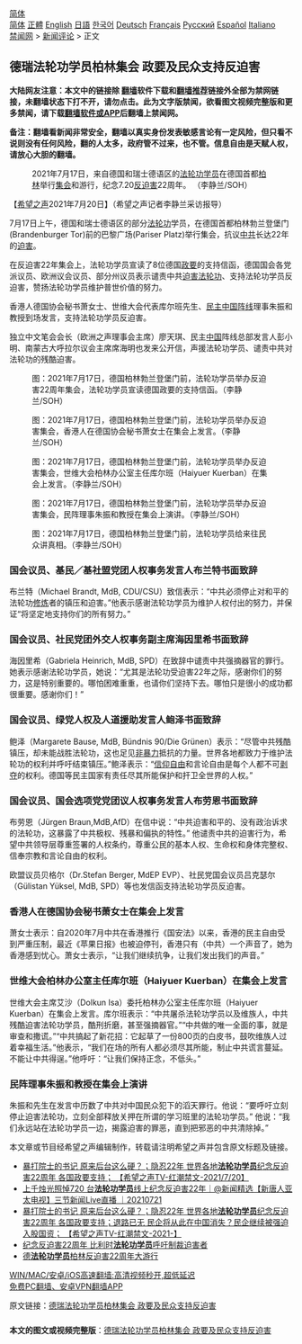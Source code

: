  <!-- 面包屑导航 --> <div class="breadcrumb"><!-- GTranslate: https://gtranslate.io/ -->  <div class="switcher notranslate">  <div class="selected">  <a href="#" onclick="return false;"> 简体</a>  </div>  <div class="option">  <a href="https://www.bannedbook.org" onclick="doGTranslate('zh-CN|zh-CN');jQuery('div.switcher div.selected a').html(jQuery(this).html());return false;" title="简体中文" class="nturl selected"> 简体</a>  <a href="https://www.bannedbook.org/zh-tw/" onclick="doGTranslate('zh-CN|zh-TW');jQuery('div.switcher div.selected a').html(jQuery(this).html());return false;" title="繁體中文" class="nturl"> 正體</a>  <a href="https://www.bannedbook.org/en/" onclick="doGTranslate('zh-CN|en');jQuery('div.switcher div.selected a').html(jQuery(this).html());return false;" title="English" class="nturl"> English</a>  <a href="https://www.bannedbook.org/ja/" onclick="doGTranslate('zh-CN|ja');jQuery('div.switcher div.selected a').html(jQuery(this).html());return false;" title="日本語" class="nturl"> 日語</a>  <a href="https://www.bannedbook.org/ko/" onclick="doGTranslate('zh-CN|ko');jQuery('div.switcher div.selected a').html(jQuery(this).html());return false;" title="한국어" class="nturl"> 한국어</a>  <a href="https://www.bannedbook.org/de/" onclick="doGTranslate('zh-CN|de');jQuery('div.switcher div.selected a').html(jQuery(this).html());return false;" title="Deutsch" class="nturl"> Deutsch</a>  <a href="https://www.bannedbook.org/fr/" onclick="doGTranslate('zh-CN|fr');jQuery('div.switcher div.selected a').html(jQuery(this).html());return false;" title="Français" class="nturl"> Français</a>  <a href="https://www.bannedbook.org/ru/" onclick="doGTranslate('zh-CN|ru');jQuery('div.switcher div.selected a').html(jQuery(this).html());return false;" title="Русский" class="nturl"> Русский</a>  <a href="https://www.bannedbook.org/es/" onclick="doGTranslate('zh-CN|es');jQuery('div.switcher div.selected a').html(jQuery(this).html());return false;" title="Español" class="nturl"> Español</a>  <a href="https://www.bannedbook.org/it/" onclick="doGTranslate('zh-CN|it');jQuery('div.switcher div.selected a').html(jQuery(this).html());return false;" title="Italiano" class="nturl"> Italiano</a>  </div>  </div>      <div class='breadcrumb-sub'><!-- Breadcrumb NavXT 6.3.0 --> <a href="https://www.bannedbook.org/" class="home">禁闻网</a> &gt; <a href="https://www.bannedbook.org/bnews/comments/" class="category">新闻评论</a> &gt; 正文</div></div><h2>德瑞法轮功学员柏林集会 政要及民众支持反迫害</h2> <p class="notice"><b>大陆网友注意：本文中的链接除 <a href="https://github.com/bannedbook/fanqiang" >翻墙</a>软件下载和<a href="https://github.com/killgcd/justmysocks/blob/master/README.md">翻墙推荐</a>链接外全部为禁网链接，未翻墙状态下打不开，请勿点击。此为文字版禁闻，欲看图文视频完整版和更多禁闻，请下载<a href="https://github.com/bannedbook/fanqiang">翻墙软件或APP</a>后翻墙上禁闻网。</p><p>备注：翻墙看新闻非常安全，翻墙以真实身份发表敏感言论有一定风险，但只看不说则没有任何风险，翻的人太多，政府管不过来，也不管。信息自由是天赋人权，请放心大胆的翻墙。</b></p>  <div class="entry"> <figure> <p><figcaption>2021年7月17日，来自德国和瑞士德语区的<a href="https://www.bannedbook.org/bnews/tag/%e6%b3%95%e8%bd%ae%e5%8a%9f%e5%ad%a6%e5%91%98/" class="st_tag internal_tag" rel="tag" title="标签 法轮功学员 下的日志">法轮功学员</a>在德国首都<a href="https://www.bannedbook.org/bnews/tag/%E6%9F%8F%E6%9E%97/" class="st_tag internal_tag" rel="tag" title="标签 柏林 下的日志">柏林</a>举行<a href="https://www.bannedbook.org/bnews/tag/%E9%9B%86%E4%BC%9A/" class="st_tag internal_tag" rel="tag" title="标签 集会 下的日志">集会</a>和游行，纪念7.20<a href="https://www.bannedbook.org/bnews/tag/%E5%8F%8D%E8%BF%AB%E5%AE%B3/" class="st_tag internal_tag" rel="tag" title="标签 反迫害 下的日志">反迫害</a>22周年。 （李静兰/SOH）</figcaption></figure> <p>【<span class='wp_keywordlink_affiliate'><a href="https://www.soundofhope.org" title="希望之声" target="_blank">希望之声</a></span>2021年7月20日】（希望之声记者李静兰采访报导）</p> <p>7月17日上午，德国和瑞士德语区的部分<a href="https://www.bannedbook.org/bnews/tag/%e6%b3%95%e8%bd%ae%e5%8a%9f/" class="st_tag internal_tag" rel="tag" title="标签 法轮功 下的日志">法轮功</a>学员，在德国首都柏林勃兰登堡门(Brandenburger Tor)前的巴黎广场(Pariser Platz)举行集会，抗议<a href="https://www.bannedbook.org/bnews/tag/%e4%b8%ad%e5%85%b1/" class="st_tag internal_tag" rel="tag" title="标签 中共 下的日志">中共</a>长达22年的<a href="https://www.bannedbook.org/bnews/tag/%e8%bf%ab%e5%ae%b3/" class="st_tag internal_tag" rel="tag" title="标签 迫害 下的日志">迫害</a>。</p> <p>在反迫害22年集会上，法轮功学员宣读了8位德国<a href="https://www.bannedbook.org/bnews/tag/%E6%94%BF%E8%A6%81/" class="st_tag internal_tag" rel="tag" title="标签 政要 下的日志">政要</a>的支持信函，德国国会各党派议员、欧洲议会议员、部分州议员表示谴责中共<span class='wp_keywordlink'><a href="https://www.bannedbook.org/forum11/topic278.html" title="评江泽民与中共相互利用迫害法轮功" target="_blank">迫害法轮功</a></span>、支持法轮功学员反迫害，赞扬法轮功学员维护普世价值的努力。</p> <p>香港人德国协会秘书萧女士、世维大会代表库尔班先生、<span class='wp_keywordlink'><a href="https://www.bannedbook.org/forum53/topic3825.html" title="民主中国阵线" target="_blank">民主中国阵线</a></span>理事朱振和教授到场发言，支持法轮功学员反迫害。</p>  <p>独立中文笔会会长（欧洲之声理事会主席）廖天琪、民主<span class='wp_keywordlink_affiliate'><a href="https://www.bannedbook.org/" title="中国" target="_blank">中国</a></span>阵线总部发言人彭小明、南蒙古大呼拉尔议会主席席海明也发来公开信，声援法轮功学员、谴责中共对法轮功的残酷迫害。</p> <figure><figcaption>图：2021年7月17日，德国柏林勃兰登堡门前，法轮功学员举办反迫害22周年集会，法轮功学员宣读德国政要的支持信函。（李静兰/SOH）</figcaption></figure> <figure><figcaption>图：2021年7月17日，德国柏林勃兰登堡门前，法轮功学员举办反迫害集会，香港人在德国协会秘书萧女士在集会上发言。（李静兰/SOH）</figcaption></figure> <figure><figcaption>图：2021年7月17日，德国柏林勃兰登堡门前，法轮功学员举办反迫害集会，世维大会柏林办公室主任库尔班（Haiyuer Kuerban）在集会上发言。（李静兰/SOH）</figcaption></figure> <figure><figcaption>图：2021年7月17日，德国柏林勃兰登堡门前，法轮功学员举办反迫害集会，民阵理事朱振和教授在集会上演讲。（李静兰/SOH）</figcaption></figure> <figure><figcaption>图：2021年7月17日，德国柏林勃兰登堡门前，法轮功学员给来往民众讲真相。（李静兰/SOH）</figcaption></figure> <h3><strong>国会议员、基民／基社盟党团人权事务发言人布兰特书面致辞</strong></h3> <p>布兰特（Michael Brandt, MdB, CDU/CSU）致信表示：“中共必须停止对和平的法轮功<span class='wp_keywordlink'><a href="https://www.qi-gong.me/" title="气功修炼网" target="_blank">修炼</a></span>者的镇压和迫害。”他表示感谢法轮功学员为维护人权付出的努力，并保证“将坚定地支持你们的所有努力。”</p> <h3><strong>国会议员、社民党团外交人权事务副主席海因里希书面致辞</strong></h3> <p>海因里希（Gabriela Heinrich, MdB, SPD）在致辞中谴责中共强摘器官的罪行。她表示感谢法轮功学员，她说：“尤其是法轮功受迫害22年之际，感谢你们的努力，这是特别重要的。哪怕困难重重，也请你们坚持下去。哪怕只是很小的成功都很重要。感谢你们！”</p> <h3><strong>国会议员、绿党人权及人道援助发言人鲍泽书面致辞</strong></h3> <p>鲍泽（Margarete Bause, MdB, Bündnis 90/Die Grünen）表示：“尽管中共残酷镇压，却未能战胜法轮功，这也足见<span class='wp_keywordlink'><a href="https://www.bannedbook.org/forum2/topic6313.html" title="《非暴力不合作运动丛书》" target="_blank">非暴力</a></span>抵抗的力量。世界各地都致力于维护法轮功的权利并呼吁结束镇压。”鲍泽表示：“<span class='wp_keywordlink'><a href="https://www.bannedbook.org/forum11/topic307.html" title="禁片：在中国宗教信仰自由吗？" target="_blank">信仰自由</a></span>和言论自由是每个人都不可<span class='wp_keywordlink'><a href="https://www.bannedbook.org/forum2/topic21.html" title="《剥夺》 黄建民 著" target="_blank">剥夺</a></span>的权利。德国等民主国家有责任尽其所能保护和扞卫全世界的人权。”</p>  <h3><strong>国会议员、国会选项党党团议人权事务发言人布劳恩</strong><strong>书面致辞</strong></h3> <p>布劳恩（Jürgen Braun,MdB,AfD）在信中说：“中共迫害和平的、没有政治诉求的法轮功，这暴露了中共极权、残暴和偏执的特性。” 他谴责中共的迫害行为，希望中共领导层尊重签署的人权条约，尊重公民的基本人权、生命权和身体完整权、信奉宗教和言论自由的权利。</p> <p>欧盟议员贝格尔（Dr.Stefan Berger, MdEP EVP）、社民党国会议员吕克瑟尔（Gülistan Yüksel, MdB, SPD）等也发信函支持法轮功学员反迫害。</p> <h3><strong>香港人在德国协会秘书萧女士在集会上发言</strong></h3> <p>萧女士表示：自2020年7月中共在香港推行《国安法》以来，香港的民主自由受到严重压制，最近《苹果日报》也被迫停刊，香港只有（中共）一个声音了，她为香港感到忧心。萧女士表示，“让我们继续抗争，让我们发出我们的声音。”</p> <h3><strong>世维大会柏林办公室主任库尔班（Haiyuer Kuerban）在集会上发言</strong></h3> <p>世维大会主席艾沙（Dolkun Isa）委托柏林办公室主任库尔班（Haiyuer Kuerban）在集会上发言。库尔班表示：“中共屠杀法轮功学员以及维族人，中共残酷迫害法轮功学员，酷刑折磨，甚至强摘器官。”“中共做的唯一全面的事，就是审查和撒谎。”“中共搞起了新花招：它起草了一份800页的白皮书，鼓吹维族人过着幸福生活。”他表示，“我们在场的所有人都必须尽其所能，制止中共谎言蔓延。不能让中共得逞。”他呼吁：“让我们保持正念，不低头。”</p>  <h3><strong>民阵理事朱振和教授在集会上演讲</strong></h3> <p>朱振和先生在发言中历数了中共对中国民众犯下的滔天罪行。他说：“要呼吁立刻停止迫害法轮功，立刻全部释放关押在所谓的学习班里的法轮功学员。” 他说：“我们永远站在法轮功学员一边，揭露迫害的罪恶，直到把邪恶的中共清除掉。”</p> <p>本文章或节目经希望之声编辑制作，转载请注明希望之声并包含原文标题及链接。 </p> <ul class='op-related-articles' title='相关阅读'> <li><a href='https://www.bannedbook.org/bnews/comments/20210721/1591267.html' target='_blank'>暴打院士的书记 原来后台这么硬？；隐忍22年 世界各地<b>法轮功学员</b>纪念反迫害22周年 各国政要支持； 【希望之声TV-红潮禁文-2021/7/20】</a></li> <li><a href='https://www.bannedbook.org/bnews/bannedvideo/20210721/1591118.html' target='_blank'>上千烛光照悼720 台<b>法轮功学员</b>线上纪念反迫害22年｜@新闻精选【新唐人亚太电视】三节新闻Live直播 ｜20210721</a></li> <li><a href='https://www.bannedbook.org/bnews/comments/20210721/1591116.html' target='_blank'>暴打院士的书记 原来后台这么硬？；隐忍22年 世界各地<b>法轮功学员</b>纪念反迫害22周年 各国政要支持；退路已无 民企将从此在中国消失？民企继续被强迫入股国资； 【希望之声TV-红潮禁文-2021-】</a></li> <li><a href='https://www.bannedbook.org/bnews/comments/20210721/1591019.html' target='_blank'>纪念反迫害22周年 比利时<b>法轮功学员</b>呼吁制裁迫害者</a></li> <li><a href='https://www.bannedbook.org/bnews/bannedvideo/20210720/1590888.html' target='_blank'>德<b>法轮功学员</b>柏林反迫害22周年大游行</a></li> </ul> <p class="texttj"> <a href="https://github.com/bannedbook/fanqiang/wiki/V2ray%E6%9C%BA%E5%9C%BA" target="_blank">WIN/MAC/安卓/iOS高速翻墙:高清视频秒开,超低延迟</a><br/> <a href="https://github.com/bannedbook/fanqiang/wiki/%E7%A6%81%E9%97%BB%E7%BD%91%E5%AE%89%E5%8D%93%E7%BF%BB%E5%A2%99%E6%96%B0%E9%97%BBAPP" target="_blank">免费PC翻墙、安卓VPN翻墙APP</a></p><p>原文链接：<a class="src_link"  href="https://www.soundofhope.org/post/527699" target="_blank">德瑞法轮功学员柏林集会 政要及民众支持反迫害</a></p> <a name='sharetosocial'></a>  <div style="margin-bottom:5px;padding-bottom:5px;clear:both"> <div id="archive-pix-1" class="banner-ads"> <!-- AuctionX Display platform tag START --> <div id="26318x728x90x621x_ADSLOT2" clicktrack="%%CLICK_URL_ESC%%"></div> <!-- AuctionX Display platform tag END --> </div> <div id="archive-pix-2" class="banner-ads"> <!-- AuctionX Display platform tag START --> <div id="26315x300x250x621x_ADSLOT2" clicktrack="%%CLICK_URL_ESC%%"></div> <!-- AuctionX Display platform tag END --> </div> </div>  <div id="archive-pix-1" class="banner-ads"> <!-- AuctionX Display platform tag START --> <div id="26318x728x90x621x_ADSLOT3" clicktrack="%%CLICK_URL_ESC%%"></div> <!-- AuctionX Display platform tag END --> </div> <div><b>本文的图文或视频完整版</b>：<a href='https://www.bannedbook.org/bnews/comments/20210721/1591301.html'>德瑞法轮功学员柏林集会 政要及民众支持反迫害</a></div>  </div><!--END ENTRY--> 